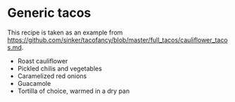 

# Generic tacos

This recipe is taken as an example from https://github.com/sinker/tacofancy/blob/master/full_tacos/cauliflower_tacos.md.

- Roast cauliflower
- Pickled chilis and vegetables
- Caramelized red onions
- Guacamole
- Tortilla of choice, warmed in a dry pan
